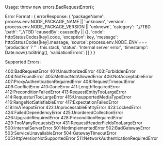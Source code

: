 Usage:
  throw new errors.BadRequestError();
  
Error Format :
    { 
      errorResponse: {
        'packageName': process.env.NODE_PACKAGE_NAME || 'unknown',
        'version': process.env.NODE_PACKAGE_VERSION || 'unknown',
        'category': '',//TBD
        'path': '',//TBD
        'causedBy': causedBy || {},
        'code': httpStatusCodes[key].code,
        'exception': key,
        'message': httpStatusCodes[key].message,
        'source': process.env.NODE_ENV === 'production' ? '' : this.stack,
        'status': 'Internal server error',
        'timestamp': Date.now().toString(),
        'validationErrors': []
      }
    }

Supported Errors:

  400:BadRequestError
  401:UnauthorizedError
  403:ForbiddenError
  404:NotFoundError
  405:MethodNotAllowedError
  406:NotAcceptableError
  407:ProxyAuthenticationRequiredError
  408:RequestTimeoutError
  409:ConflictError
  410:GoneError
  411:LengthRequiredError
  412:PreconditionFailedError
  413:RequestEntityTooLargeError
  414:RequesturiTooLargeError
  415:UnsupportedMediaTypeError
  416:RangeNotSatisfiableError
  417:ExpectationFailedError
  418:ImATeapotError
  422:UnprocessableEntityError
  423:LockedError
  424:FailedDependencyError
  425:UnorderedCollectionError
  426:UpgradeRequiredError
  428:PreconditionRequiredError
  429:TooManyRequestsError
  431:RequestHeaderFieldsTooLargeError
  500:InternalServerError
  501:NotImplementedError
  502:BadGatewayError
  503:ServiceUnavailableError
  504:GatewayTimeoutError
  505:HttpVersionNotSupportedError
  511:NetworkAuthenticationRequiredError
